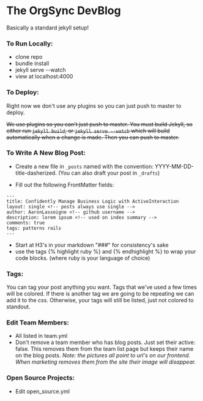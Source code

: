 The OrgSync DevBlog
=======

Basically a standard jekyll setup!

### To Run Locally:

- clone repo
- bundle install
- jekyll serve --watch
- view at localhost:4000

### To Deploy:

Right now we don't use any plugins so you can just push to master to deploy.

~~We use plugins so you can't just push to master. You must build Jekyll, so either run `jekyll build`, or `jekyll serve --watch` which will build automatically when a change is made. Then you can push to master.~~

### To Write A New Blog Post:

- Create a new file in `_posts` named with the convention: YYYY-MM-DD-title-dasherized. (You can also draft your post in `_drafts`)

- Fill out the following FrontMatter fields:
````
---
title: Confidently Manage Business Logic with ActiveInteraction
layout: single <!-- posts always use single -->
author: AaronLasseigne <!-- github username -->
description: lorem ipsum <!-- used on index summary -->
comments: true
tags: patterns rails
---
````
- Start at H3's in your markdown "###" for consistency's sake
- use the tags {% highlight ruby %} and {% endhighlight %} to wrap your code blocks. (where ruby is your language of choice)

### Tags:
You can tag your post anything you want. Tags that we've used a few times will be colored. If there is another tag we are going to be repeating we can add it to the css. Otherwise, your tags will still be listed, just not colored to standout.

### Edit Team Members:
- All listed in team.yml
- Don't remove a team member who has blog posts. Just set their active: false. This removes them from the team list page but keeps their name on the blog posts. _Note: the pictures all point to url's on our frontend. When marketing removes them from the site their image will disappear._

### Open Source Projects:
- Edit open_source.yml
